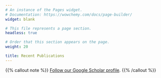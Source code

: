 ```yaml
---
# An instance of the Pages widget.
# Documentation: https://wowchemy.com/docs/page-builder/
widget: blank

# This file represents a page section.
headless: true

# Order that this section appears on the page.
weight: 20

title: Recent Publications
---
```


{{% callout note %}}
[Follow our Google Scholar profile](https://scholar.google.com/citations?hl=en&user=Wy0rvewAAAAJ&view_op=list_works&sortby=pubdate).
{{% /callout %}}
